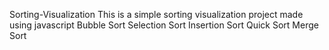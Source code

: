 Sorting-Visualization
This is a simple sorting visualization project made using javascript
Bubble Sort
Selection Sort
Insertion Sort
Quick Sort
Merge Sort
